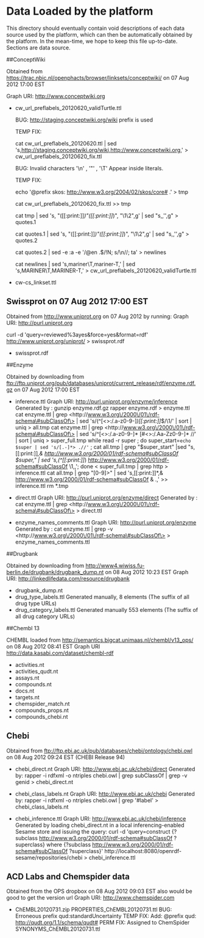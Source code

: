 Data Loaded by the platform
===================================

This directory should eventually contain void descriptions of each data source used by the platform, which can then be automatically obtained by the platform. In the mean-time, we hope to keep this file up-to-date. Sections are data source.

##ConceptWiki

Obtained from https://trac.nbic.nl/openphacts/browser/linksets/conceptwiki/  on 07 Aug 2012 17:00 EST

Graph URI: <http://www.conceptwiki.org>

- cw_url_preflabels_20120620_validTurtle.ttl

	BUG: http://staging.conceptwiki.org/wiki prefix is used

	TEMP FIX:

	cat cw_url_preflabels_20120620.ttl | sed 's,http://staging.conceptwiki.org/wiki,http://www.conceptwiki.org,' > cw_url_preflabels_20120620_fix.ttl

	BUG: Invalid characters '\n' , '"' , '\T' Appear inside literals.

	TEMP FIX:

	echo '@prefix skos: <http://www.w3.org/2004/02/skos/core#> .' > tmp

	cat cw_url_preflabels_20120620_fix.ttl >> tmp

	cat tmp | sed 's, "\([[:print:]]*\)"\([[:print:]]*\)", "\1<twoquotes>\2",g' | sed "s,<twoquotes>,'',g" > quotes.1

	cat quotes.1 |  sed 's, "\([[:print:]]*\)"\([[:print:]]*\)", "\1<twoquotes>\2",g' | sed "s,<twoquotes>,'',g" > quotes.2

	cat quotes.2  | sed -e :a -e '/@en .$/!N; s/\n//; ta' > newlines

	cat newlines   | sed 's,mariner\\T,mariner-T,' | sed 's,MARINER\\T,MARINER-T,' > cw_url_preflabels_20120620_validTurtle.ttl

- cw-cs_linkset.ttl 

## Swissprot on 07 Aug 2012 17:00 EST

Obtained from http://www.uniprot.org on 07 Aug 2012 by running:
Graph URI: <http://purl.uniprot.org>

  curl -d 'query=reviewed%3ayes&force=yes&format=rdf' http://www.uniprot.org/uniprot/ > swissprot.rdf

- swissprot.rdf

##Enzyme

Obtained by downloading from ftp://ftp.uniprot.org/pub/databases/uniprot/current_release/rdf/enzyme.rdf.gz on 07 Aug 2012 17:00 EST

- inference.ttl 
	Graph URI: <http://purl.uniprot.org/enzyme/inference>
	Generated by :
	  gunzip enzyme.rdf.gz
	  rapper enzyme.rdf > enzyme.ttl
	  cat enzyme.ttl | grep \<http\:\/\/www.w3.org\/2000\/01\/rdf-schema\#subClassOf\> | sed 's/\(^[<\>\:\/.a-z0-9-]*\)[[:print:]]*$/\1/' |    sort | uniq > all.tmp
	  cat enzyme.ttl | grep \<http\:\/\/www.w3.org\/2000\/01\/rdf-schema\#subClassOf\> | sed 's/^[<\>\:\/.a-z0-9-]* [#<\>\:\/.Aa-Zz0-9-]* //' |    sort | uniq > super_full.tmp
	  while read -r super ; do super_start=`echo $super | sed 's/[.-]*> .//'` ; cat all.tmp | grep "$super_start"  |sed "s,[[:print:]]*,& <http://www.w3.org/2000/01/rdf-schema#subClassOf> $super," | sed 's,\(^[[:print:]]*\) <http://www.w3.org/2000/01/rdf-schema#subClassOf> \1,,';  done < super_full.tmp  | grep http > inference.ttl
	  cat all.tmp | grep "[0-9]>" | sed 's,[[:print:]]*,& <http://www.w3.org/2000/01/rdf-schema#subClassOf> & .,' >> inference.ttl
	  rm *.tmp

- direct.ttl 
	Graph URI: <http://purl.uniprot.org/enzyme/direct>
	Generated by :
	  cat enzyme.ttl | grep \<http\:\/\/www.w3.org\/2000\/01\/rdf-schema\#subClassOf\> > direct.ttl

- enzyme_names_comments.ttl
	Graph URI: <http://purl.uniprot.org/enzyme>
	Generated by :
	  cat enzyme.ttl | grep -v \<http\:\/\/www.w3.org\/2000\/01\/rdf-schema\#subClassOf\> > enzyme_names_comments.ttl

##Drugbank

Obtained by downloading from http://www4.wiwiss.fu-berlin.de/drugbank/drugbank_dump.nt on 08 Aug 2012 10:23 EST
Graph URI: <http://linkedlifedata.com/resource/drugbank>

- drugbank_dump.nt 
- drug_type_labels.ttl
	Generated manually, 8 elements (The suffix of all drug type URLs)
- drug_category_labels.ttl 
	Generated manually 553 elements (The suffix of all drug category URLs)

##Chembl 13

CHEMBL loaded from http://semantics.bigcat.unimaas.nl/chembl/v13_ops/ on 08 Aug 2012 08:41 EST 
Graph URI <http://data.kasabi.com/dataset/chembl-rdf>

- activities.nt
- activities_qudt.nt 
- assays.nt
- compounds.nt
- docs.nt 
- targets.nt 
- chemspider_match.nt 
- compounds_props.nt 
- compounds_chebi.nt

## Chebi

Obtained from ftp://ftp.ebi.ac.uk/pub/databases/chebi/ontology/chebi.owl on 08 Aug 2012 09:24 EST (CHEBI Release 94)

- chebi_direct.nt
	Graph URI: <http://www.ebi.ac.uk/chebi/direct>
	Generated by: 
	  rapper -i rdfxml -o ntriples chebi.owl | grep subClassOf | grep -v genid > chebi_direct.nt

- chebi_class_labels.nt
	Graph URI: <http://www.ebi.ac.uk/chebi>
	Generated by:
	 rapper -i rdfxml -o ntriples chebi.owl | grep '#label' > chebi_class_labels.nt 

- chebi_inference.ttl
	Graph URI: <http://www.ebi.ac.uk/chebi/inference>
	Generated by loading chebi_direct.nt in a local inferencing-enabled Sesame store and issuing the query:
	  curl -d 'query=construct {?subclass <http://www.w3.org/2000/01/rdf-schema#subClassOf> ?superclass} where {?subclass <http://www.w3.org/2000/01/rdf-schema#subClassOf> ?superclass}' http://localhost:8080/openrdf-sesame/repositories/chebi > chebi_inference.ttl

## ACD Labs and Chemspider data

Obtained from the OPS dropbox on 08 Aug 2012 09:03 EST also would be good to get the version url
Graph URI: <http://www.chemspider.com>

- ChEMBL20120731.zip
	PROPERTIES_ChEMBL20120731.ttl
	  BUG: Erroneous prefix qud:standardUncertainty
	  TEMP FIX: Add: @prefix qud: <http://qudt.org/1.1/schema/qudt#>
	  PERM FIX: Assigned to ChemSpider 
  	SYNONYMS_ChEMBL20120731.ttl
